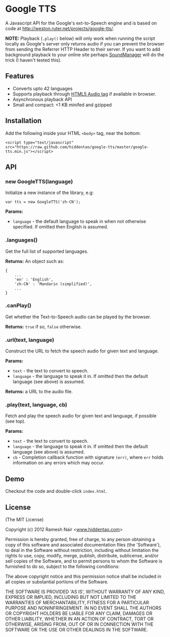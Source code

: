 # Google TTS

A Javascript API for the Google's ext-to-Speech engine and is based on code at http://weston.ruter.net/projects/google-tts/.

**NOTE:** Playback (`.play()` below) will only work when running the script locally as Google's server only
returns audio if you can prevent the browser from sending the Referrer HTTP Header to their server. If you want to add
background playback to your online site perhaps [SoundManager](http://www.schillmania.com/projects/soundmanager2/)
will do the trick (I haven't tested this).

## Features

* Converts upto 42 languages
* Supports playback through [HTML5 Audio tag](https://developer.mozilla.org/En/HTML/Element/Audio) if available in browser.
* Asynchronous playback API
* Small and compact: <1 KB minifed and gzipped

## Installation

Add the following inside your HTML `<body>` tag, near the bottom:

    <script type="text/javascript" src="https://raw.github.com/hiddentao/google-tts/master/google-tts.min.js"></script>

## API

### new GoogleTTS(language)

Initialize a new instance of the library, e.g:

    var tts = new GoogleTTS('zh-CN');

**Params:**

  * `language` - the default language to speak in when not otherwise specified. If omitted then English is assumed.


### .languages()

Get the full list of supported languages.

**Returns:** An object such as:

    {
        ...
        'en' : 'English',
        'zh-CN' : 'Mandarin (simplified)',
        ...
    }

### .canPlay()

Get whether the Text-to-Speech audio can be played by the browser.

**Returns:** `true` if so, `false` otherwise.

### .url(text, language)

Construct the URL to fetch the speech audio for given text and language.

**Params:**

  * `text` - the text to convert to speech.
  * `language` - the language to speak it in. If omitted then the default language (see above) is assumed.

**Returns:** a URL to the audio file.

### .play(text, language, cb)

Fetch and play the speech audio for given text and language, if possible (see top).

**Params:**

  * `text` - the text to convert to speech.
  * `language` - the language to speak it in. If omitted then the default language (see above) is assumed.
  * `cb` - Completion callback function with signature `(err)`, where `err` holds information on any errors which may occur.

## Demo

Checkout the code and double-click `index.html`.

## License

(The MIT License)

Copyright (c) 2012 Ramesh Nair &lt;www.hiddentao.com&gt;

Permission is hereby granted, free of charge, to any person obtaining a copy of this software and associated documentation files (the 'Software'), to deal in the Software without restriction, including without limitation the rights to use, copy, modify, merge, publish, distribute, sublicense, and/or sell copies of the Software, and to permit persons to whom the Software is furnished to do so, subject to the following conditions:

The above copyright notice and this permission notice shall be included in all copies or substantial portions of the Software.

THE SOFTWARE IS PROVIDED 'AS IS', WITHOUT WARRANTY OF ANY KIND, EXPRESS OR IMPLIED, INCLUDING BUT NOT LIMITED TO THE WARRANTIES OF MERCHANTABILITY, FITNESS FOR A PARTICULAR PURPOSE AND NONINFRINGEMENT. IN NO EVENT SHALL THE AUTHORS OR COPYRIGHT HOLDERS BE LIABLE FOR ANY CLAIM, DAMAGES OR OTHER LIABILITY, WHETHER IN AN ACTION OF CONTRACT, TORT OR OTHERWISE, ARISING FROM, OUT OF OR IN CONNECTION WITH THE SOFTWARE OR THE USE OR OTHER DEALINGS IN THE SOFTWARE.
